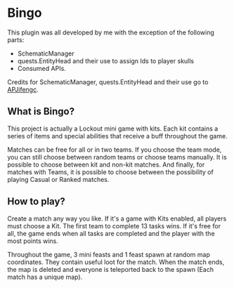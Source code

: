 # Bingo

This plugin was all developed by me with the exception of the following parts: 
- SchematicManager
- quests.EntityHead and their use to assign Ids to player skulls 
- Consumed APIs.

 
Credits for SchematicManager, quests.EntityHead and their use go to [APJifengc](https://github.com/APJifengc/Bingo).

## What is Bingo?
This project is actually a Lockout mini game with kits. Each kit contains a series of items and special abilities that receive a buff throughout the game.

Matches can be free for all or in two teams. If you choose the team mode, you can still choose between random teams or choose teams manually. It is possible to choose between kit and non-kit matches. And finally, for matches with Teams, it is possible to choose between the possibility of playing Casual or Ranked matches.

## How to play?
Create a match any way you like. If it's a game with Kits enabled, all players must choose a Kit. The first team to complete 13 tasks wins. If it's free for all, the game ends when all tasks are completed and the player with the most points wins.

Throughout the game, 3 mini feasts and 1 feast spawn at random map coordinates. They contain useful loot for the match. When the match ends, the map is deleted and everyone is teleported back to the spawn (Each match has a unique map).
